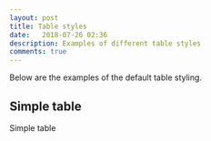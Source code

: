 ```yaml
---
layout: post
title: Table styles
date:   2018-07-26 02:36
description: Examples of different table styles
comments: true
---
```


Below are the examples of the default table styling.

## Simple table

Simple table
